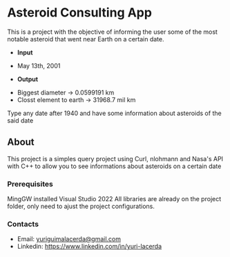 # Asteroid Consulting App

This is a project with the objective of informing the user some of the most notable asteroid that went near Earth on a certain date.

* **Input** 
- May 13th, 2001
* **Output**
- Biggest diameter -> 0.0599191 km
- Closst element to earth -> 31968.7 mil km

Type any date after 1940 and have some information about asteroids of the said date

## About

This project is a simples query project using Curl, nlohmann and Nasa's API with C++ to allow you to see informations about asteroids on a certain date

### Prerequisites

MingGW installed
Visual Studio 2022
All libraries are already on the project folder, only need to ajust the project configurations.

### Contacts

- Email: yuriguimalacerda@gmail.com
- Linkedin: https://www.linkedin.com/in/yuri-lacerda

